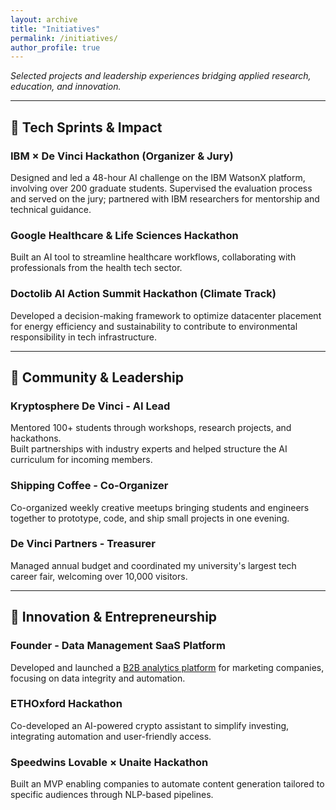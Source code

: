 ```yaml
---
layout: archive
title: "Initiatives"
permalink: /initiatives/
author_profile: true
---
```


*Selected projects and leadership experiences bridging applied research, education, and innovation.*

---

## 🔹 Tech Sprints & Impact

### **IBM × De Vinci Hackathon (Organizer & Jury)**  
Designed and led a 48-hour AI challenge on the IBM WatsonX platform, involving over 200 graduate students. Supervised the evaluation process and served on the jury; partnered with IBM researchers for mentorship and technical guidance.

### **Google Healthcare & Life Sciences Hackathon**  
Built an AI tool to streamline healthcare workflows, collaborating with professionals from the health tech sector.

### **Doctolib AI Action Summit Hackathon (Climate Track)**  
Developed a decision-making framework to optimize datacenter placement for energy efficiency and sustainability to contribute to environmental responsibility in tech infrastructure.

---

## 🔹 Community & Leadership

### **Kryptosphere De Vinci - AI Lead**  
Mentored 100+ students through workshops, research projects, and hackathons.  
Built partnerships with industry experts and helped structure the AI curriculum for incoming members.

### **Shipping Coffee - Co-Organizer**  
Co-organized weekly creative meetups bringing students and engineers together to prototype, code, and ship small projects in one evening.

### **De Vinci Partners - Treasurer**  
Managed annual budget and coordinated my university's largest tech career fair, welcoming over 10,000 visitors.

---

## 🔹 Innovation & Entrepreneurship

### **Founder - Data Management SaaS Platform**  
Developed and launched a [B2B analytics platform](#) for marketing companies, focusing on data integrity and automation.

### **ETHOxford Hackathon**  
Co-developed an AI-powered crypto assistant to simplify investing, integrating automation and user-friendly access.

### **Speedwins Lovable × Unaite Hackathon**  
Built an MVP enabling companies to automate content generation tailored to specific audiences through NLP-based pipelines.